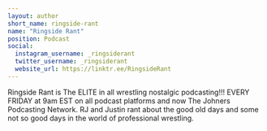 ```yaml
---
layout: author
short_name: ringside-rant
name: "Ringside Rant"
position: Podcast
social:
  instagram_username: _ringsiderant
  twitter_username: _ringsiderant
  website_url: https://linktr.ee/RingsideRant
---
```

Ringside Rant is The ELITE in all wrestling nostalgic podcasting!!! EVERY FRIDAY at 9am EST on all podcast platforms and now The Johners Podcasting Network.  RJ and Justin rant about the good old days and some not so good days in the world of professional wrestling.